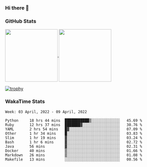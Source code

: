 ### Hi there 👋

### GitHub Stats

<a href="https://github.com/anuraghazra/github-readme-stats">
  <img align="center" height="170px" src="https://github-readme-stats.vercel.app/api/top-langs/?username=tksfjt1024&layout=compact&count_private=true&show_icons=true&show_icons=true&theme=graywhite" />
</a>
<a href="https://github.com/anuraghazra/github-readme-stats">
  <img align="center" height="170px" src="https://github-readme-stats.vercel.app/api?username=tksfjt1024&count_private=true&show_icons=true&show_icons=true&theme=graywhite" />
</a>

[![trophy](https://github-profile-trophy.vercel.app/?username=tksfjt1024)](https://github.com/ryo-ma/github-profile-trophy)

### WakaTime Stats

<!--START_SECTION:waka-->
```text
Week: 03 April, 2022 - 09 April, 2022

Python     18 hrs 44 mins  ███████████▒░░░░░░░░░░░░░   45.69 % 
Ruby       12 hrs 37 mins  ███████▓░░░░░░░░░░░░░░░░░   30.76 % 
YAML       2 hrs 54 mins   █▓░░░░░░░░░░░░░░░░░░░░░░░   07.09 % 
Other      1 hr 34 mins    █░░░░░░░░░░░░░░░░░░░░░░░░   03.83 % 
Slim       1 hr 19 mins    ▓░░░░░░░░░░░░░░░░░░░░░░░░   03.24 % 
Bash       1 hr 6 mins     ▓░░░░░░░░░░░░░░░░░░░░░░░░   02.72 % 
Java       56 mins         ▓░░░░░░░░░░░░░░░░░░░░░░░░   02.31 % 
Docker     40 mins         ▒░░░░░░░░░░░░░░░░░░░░░░░░   01.66 % 
Markdown   26 mins         ▒░░░░░░░░░░░░░░░░░░░░░░░░   01.08 % 
Makefile   13 mins         ░░░░░░░░░░░░░░░░░░░░░░░░░   00.56 % 
```
<!--END_SECTION:waka-->
